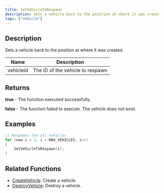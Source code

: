 ```yaml
---
title: SetVehicleToRespawn
description: Sets a vehicle back to the position at where it was created.
tags: ["vehicle"]
---
```


## Description

Sets a vehicle back to the position at where it was created.

| Name      | Description                      |
| --------- | -------------------------------- |
| vehicleid | The ID of the vehicle to respawn |

## Returns

**true** - The function executed successfully.

**false** - The function failed to execute. The vehicle does not exist.

## Examples

```c
// Respawns the all vehicles
for (new i = 1; i < MAX_VEHICLES; i++)
{
    SetVehicleToRespawn(i);
}
```

## Related Functions

- [CreateVehicle](CreateVehicle): Create a vehicle.
- [DestroyVehicle](DestroyVehicle): Destroy a vehicle.
